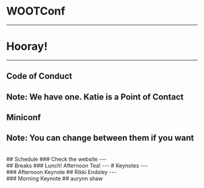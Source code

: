 # WOOTConf <!-- .slide: class="center" -->
---
# Hooray! <!-- .slide: class="center" -->
---
## Code of Conduct <!-- .slide: class="center" -->
Note: We have one. Katie is a Point of Contact
---
## Miniconf <!-- .slide: class="center" -->
Note: You can change between them if you want
---
<br> 
## Schedule
### Check the website <!-- .slide: class="center" -->
---
<br> 
## Breaks
### Lunch! Afternoon Tea! <!-- .slide: class="center" -->
---
# Keynotes <!-- .slide: class="center" -->
---
<br> 
### Afternoon Keynote <!-- .slide: class="center" -->
## Rikki Endsley
---
<br> 
### Morning Keynote <!-- .slide: class="center" -->
## aurynn shaw <!-- .slide: class="center" -->